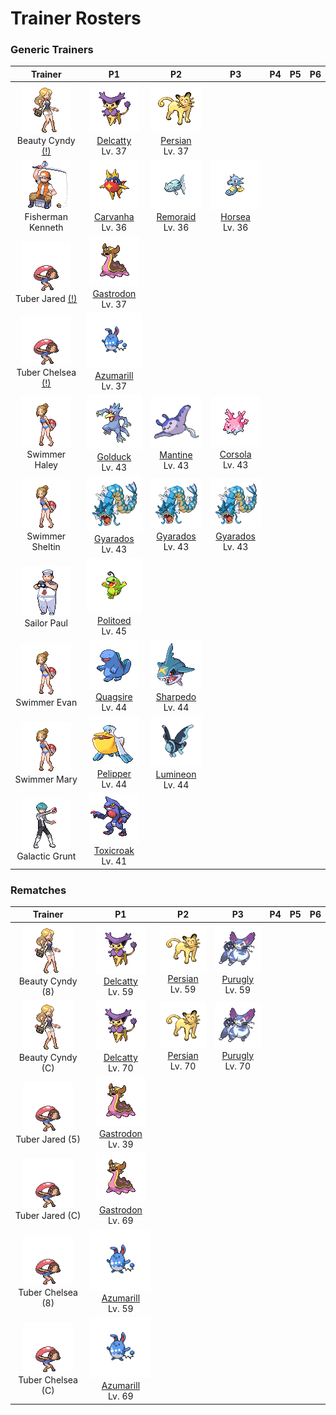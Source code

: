 # Trainer Rosters

### Generic Trainers

| Trainer | P1 | P2 | P3 | P4 | P5 | P6 |
|:-------:|:--:|:--:|:--:|:--:|:--:|:--:|
| ![Beauty Cyndy (!)](../../assets/trainers/beauty.png "Beauty Cyndy (!)")<br>Beauty Cyndy [(!)](#rematches) | ![Delcatty](../../assets/sprites/delcatty/front.gif "Delcatty")<br>[Delcatty](../../pokemon/delcatty.md/)<br>Lv. 37 | ![Persian](../../assets/sprites/persian/front.gif "Persian")<br>[Persian](../../pokemon/persian.md/)<br>Lv. 37 |
| ![Fisherman Kenneth](../../assets/trainers/fisherman.png "Fisherman Kenneth")<br>Fisherman Kenneth | ![Carvanha](../../assets/sprites/carvanha/front.gif "Carvanha")<br>[Carvanha](../../pokemon/carvanha.md/)<br>Lv. 36 | ![Remoraid](../../assets/sprites/remoraid/front.gif "Remoraid")<br>[Remoraid](../../pokemon/remoraid.md/)<br>Lv. 36 | ![Horsea](../../assets/sprites/horsea/front.gif "Horsea")<br>[Horsea](../../pokemon/horsea.md/)<br>Lv. 36 |
| ![Tuber Jared (!)](../../assets/trainers/tuber.png "Tuber Jared (!)")<br>Tuber Jared [(!)](#rematches) | ![Gastrodon](../../assets/sprites/gastrodon/front.gif "Gastrodon")<br>[Gastrodon](../../pokemon/gastrodon.md/)<br>Lv. 37 |
| ![Tuber Chelsea (!)](../../assets/trainers/tuber.png "Tuber Chelsea (!)")<br>Tuber Chelsea [(!)](#rematches) | ![Azumarill](../../assets/sprites/azumarill/front.gif "Azumarill")<br>[Azumarill](../../pokemon/azumarill.md/)<br>Lv. 37 |
| ![Swimmer Haley](../../assets/trainers/swimmer.png "Swimmer Haley")<br>Swimmer Haley | ![Golduck](../../assets/sprites/golduck/front.gif "Golduck")<br>[Golduck](../../pokemon/golduck.md/)<br>Lv. 43 | ![Mantine](../../assets/sprites/mantine/front.gif "Mantine")<br>[Mantine](../../pokemon/mantine.md/)<br>Lv. 43 | ![Corsola](../../assets/sprites/corsola/front.gif "Corsola")<br>[Corsola](../../pokemon/corsola.md/)<br>Lv. 43 |
| ![Swimmer Sheltin](../../assets/trainers/swimmer.png "Swimmer Sheltin")<br>Swimmer Sheltin | ![Gyarados](../../assets/sprites/gyarados/front.gif "Gyarados")<br>[Gyarados](../../pokemon/gyarados.md/)<br>Lv. 43 | ![Gyarados](../../assets/sprites/gyarados/front.gif "Gyarados")<br>[Gyarados](../../pokemon/gyarados.md/)<br>Lv. 43 | ![Gyarados](../../assets/sprites/gyarados/front.gif "Gyarados")<br>[Gyarados](../../pokemon/gyarados.md/)<br>Lv. 43 |
| ![Sailor Paul](../../assets/trainers/sailor.png "Sailor Paul")<br>Sailor Paul | ![Politoed](../../assets/sprites/politoed/front.gif "Politoed")<br>[Politoed](../../pokemon/politoed.md/)<br>Lv. 45 |
| ![Swimmer Evan](../../assets/trainers/swimmer.png "Swimmer Evan")<br>Swimmer Evan | ![Quagsire](../../assets/sprites/quagsire/front.gif "Quagsire")<br>[Quagsire](../../pokemon/quagsire.md/)<br>Lv. 44 | ![Sharpedo](../../assets/sprites/sharpedo/front.gif "Sharpedo")<br>[Sharpedo](../../pokemon/sharpedo.md/)<br>Lv. 44 |
| ![Swimmer Mary](../../assets/trainers/swimmer.png "Swimmer Mary")<br>Swimmer Mary | ![Pelipper](../../assets/sprites/pelipper/front.gif "Pelipper")<br>[Pelipper](../../pokemon/pelipper.md/)<br>Lv. 44 | ![Lumineon](../../assets/sprites/lumineon/front.gif "Lumineon")<br>[Lumineon](../../pokemon/lumineon.md/)<br>Lv. 44 |
| ![Galactic Grunt](../../assets/trainers/galactic_grunt.png "Galactic Grunt")<br>Galactic Grunt | ![Toxicroak](../../assets/sprites/toxicroak/front.gif "Toxicroak")<br>[Toxicroak](../../pokemon/toxicroak.md/)<br>Lv. 41 |


### Rematches

| Trainer | P1 | P2 | P3 | P4 | P5 | P6 |
|:-------:|:--:|:--:|:--:|:--:|:--:|:--:|
| ![Beauty Cyndy (8)](../../assets/trainers/beauty.png "Beauty Cyndy (8)")<br>Beauty Cyndy (8) | ![Delcatty](../../assets/sprites/delcatty/front.gif "Delcatty")<br>[Delcatty](../../pokemon/delcatty.md/)<br>Lv. 59 | ![Persian](../../assets/sprites/persian/front.gif "Persian")<br>[Persian](../../pokemon/persian.md/)<br>Lv. 59 | ![Purugly](../../assets/sprites/purugly/front.gif "Purugly")<br>[Purugly](../../pokemon/purugly.md/)<br>Lv. 59 |
| ![Beauty Cyndy (C)](../../assets/trainers/beauty.png "Beauty Cyndy (C)")<br>Beauty Cyndy (C) | ![Delcatty](../../assets/sprites/delcatty/front.gif "Delcatty")<br>[Delcatty](../../pokemon/delcatty.md/)<br>Lv. 70 | ![Persian](../../assets/sprites/persian/front.gif "Persian")<br>[Persian](../../pokemon/persian.md/)<br>Lv. 70 | ![Purugly](../../assets/sprites/purugly/front.gif "Purugly")<br>[Purugly](../../pokemon/purugly.md/)<br>Lv. 70 |
| ![Tuber Jared (5)](../../assets/trainers/tuber.png "Tuber Jared (5)")<br>Tuber Jared (5) | ![Gastrodon](../../assets/sprites/gastrodon/front.gif "Gastrodon")<br>[Gastrodon](../../pokemon/gastrodon.md/)<br>Lv. 39 |
| ![Tuber Jared (C)](../../assets/trainers/tuber.png "Tuber Jared (C)")<br>Tuber Jared (C) | ![Gastrodon](../../assets/sprites/gastrodon/front.gif "Gastrodon")<br>[Gastrodon](../../pokemon/gastrodon.md/)<br>Lv. 69 |
| ![Tuber Chelsea (8)](../../assets/trainers/tuber.png "Tuber Chelsea (8)")<br>Tuber Chelsea (8) | ![Azumarill](../../assets/sprites/azumarill/front.gif "Azumarill")<br>[Azumarill](../../pokemon/azumarill.md/)<br>Lv. 59 |
| ![Tuber Chelsea (C)](../../assets/trainers/tuber.png "Tuber Chelsea (C)")<br>Tuber Chelsea (C) | ![Azumarill](../../assets/sprites/azumarill/front.gif "Azumarill")<br>[Azumarill](../../pokemon/azumarill.md/)<br>Lv. 69 |

